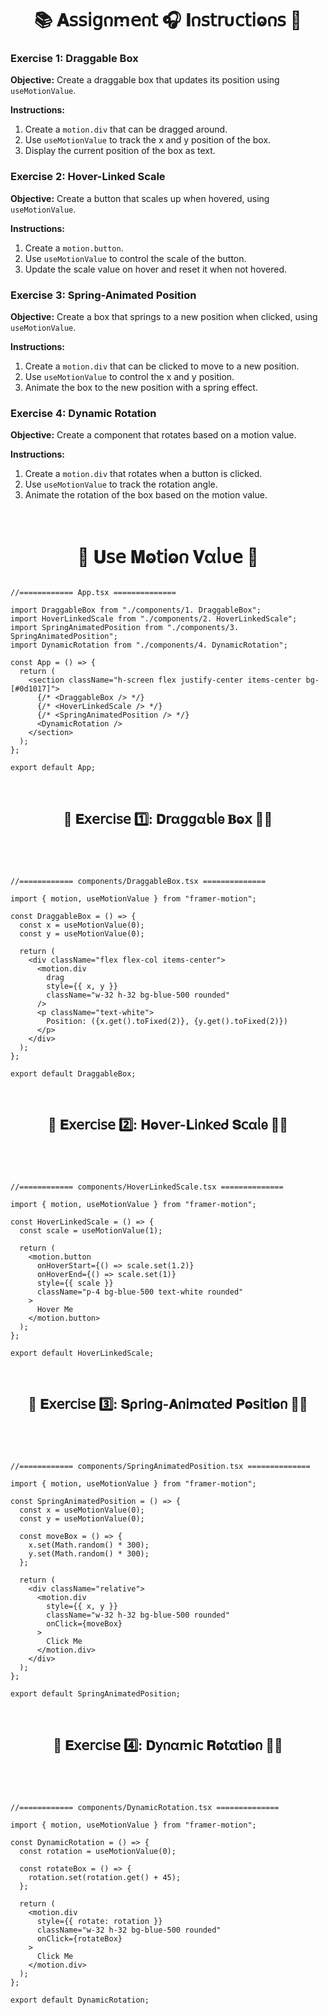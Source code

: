 
<h1  align="center" >📚 𝐀𝗌𝗌𝗂𝗀𐓣ꭑ𝖾𐓣𝗍 🎧 𝚰𐓣𝗌𝗍𝗋υ𝖼𝗍𝗂ⱺ𐓣𝗌 🧋</h1>

### Exercise 1: Draggable Box

**Objective:** Create a draggable box that updates its position using `useMotionValue`.

**Instructions:**

1. Create a `motion.div` that can be dragged around.
2. Use `useMotionValue` to track the x and y position of the box.
3. Display the current position of the box as text.

### Exercise 2: Hover-Linked Scale

**Objective:** Create a button that scales up when hovered, using `useMotionValue`.

**Instructions:**

1. Create a `motion.button`.
2. Use `useMotionValue` to control the scale of the button.
3. Update the scale value on hover and reset it when not hovered.

### Exercise 3: Spring-Animated Position

**Objective:** Create a box that springs to a new position when clicked, using `useMotionValue`.

**Instructions:**

1. Create a `motion.div` that can be clicked to move to a new position.
2. Use `useMotionValue` to control the x and y position.
3. Animate the box to the new position with a spring effect.

### Exercise 4: Dynamic Rotation

**Objective:** Create a component that rotates based on a motion value.

**Instructions:**

1. Create a `motion.div` that rotates when a button is clicked.
2. Use `useMotionValue` to track the rotation angle.
3. Animate the rotation of the box based on the motion value.

</br>

<h1  align="center" > 🍄 𝐔𝗌𝖾 𝐌ⱺ𝗍𝗂ⱺ𐓣 𝐕αᥣυ𝖾 🥠</h1>

```TSX

//============ App.tsx ============== 

import DraggableBox from "./components/1. DraggableBox";
import HoverLinkedScale from "./components/2. HoverLinkedScale";
import SpringAnimatedPosition from "./components/3. SpringAnimatedPosition";
import DynamicRotation from "./components/4. DynamicRotation";

const App = () => {
  return (
    <section className="h-screen flex justify-center items-center bg-[#0d1017]">
      {/* <DraggableBox /> */}
      {/* <HoverLinkedScale /> */}
      {/* <SpringAnimatedPosition /> */}
      <DynamicRotation />
    </section>
  );
};

export default App;

```

</br>

<h2  align="center" > 🕍 𝐄𝗑𝖾𝗋𝖼𝗂𝗌𝖾 1️⃣: 𝐃𝗋α𝗀𝗀αᑲᥣ𝖾 𝐁ⱺ𝗑 🏄‍♀️</h2>

<h1  align="center" > 

<img src="" width="" height=""/>

</h1>

```TSX

//============ components/DraggableBox.tsx ============== 

import { motion, useMotionValue } from "framer-motion";

const DraggableBox = () => {
  const x = useMotionValue(0);
  const y = useMotionValue(0);

  return (
    <div className="flex flex-col items-center">
      <motion.div
        drag
        style={{ x, y }}
        className="w-32 h-32 bg-blue-500 rounded"
      />
      <p className="text-white">
        Position: ({x.get().toFixed(2)}, {y.get().toFixed(2)})
      </p>
    </div>
  );
};

export default DraggableBox;

```

</br>

<h2  align="center" > 🕍 𝐄𝗑𝖾𝗋𝖼𝗂𝗌𝖾 2️⃣: 𝐇ⱺ𝗏𝖾𝗋-𝐋𝗂𐓣𝗄𝖾ᑯ 𝐒𝖼αᥣ𝖾 🏄‍♀️</h2>

<h1  align="center" > 

<img src="" width="" height=""/>

</h1>

```TSX

//============ components/HoverLinkedScale.tsx ============== 

import { motion, useMotionValue } from "framer-motion";

const HoverLinkedScale = () => {
  const scale = useMotionValue(1);

  return (
    <motion.button
      onHoverStart={() => scale.set(1.2)}
      onHoverEnd={() => scale.set(1)}
      style={{ scale }}
      className="p-4 bg-blue-500 text-white rounded"
    >
      Hover Me
    </motion.button>
  );
};

export default HoverLinkedScale;

```

</br>

<h2  align="center" > 🕍 𝐄𝗑𝖾𝗋𝖼𝗂𝗌𝖾 3️⃣: 𝐒ρ𝗋𝗂𐓣𝗀-𝐀𐓣𝗂ꭑα𝗍𝖾ᑯ 𝐏ⱺ𝗌𝗂𝗍𝗂ⱺ𐓣 🏄‍♀️</h2>

<h1  align="center" > 

<img src="" width="" height=""/>

</h1>

```TSX

//============ components/SpringAnimatedPosition.tsx ============== 

import { motion, useMotionValue } from "framer-motion";

const SpringAnimatedPosition = () => {
  const x = useMotionValue(0);
  const y = useMotionValue(0);

  const moveBox = () => {
    x.set(Math.random() * 300);
    y.set(Math.random() * 300);
  };

  return (
    <div className="relative">
      <motion.div
        style={{ x, y }}
        className="w-32 h-32 bg-blue-500 rounded"
        onClick={moveBox}
      >
        Click Me
      </motion.div>
    </div>
  );
};

export default SpringAnimatedPosition;

```

</br>

<h2  align="center" > 🕍 𝐄𝗑𝖾𝗋𝖼𝗂𝗌𝖾 4️⃣: 𝐃𝗒𐓣αꭑ𝗂𝖼 𝐑ⱺ𝗍α𝗍𝗂ⱺ𐓣 🏄‍♀️</h2>

<h1  align="center" > 

<img src="" width="" height=""/>

</h1>

```TSX

//============ components/DynamicRotation.tsx ============== 

import { motion, useMotionValue } from "framer-motion";

const DynamicRotation = () => {
  const rotation = useMotionValue(0);

  const rotateBox = () => {
    rotation.set(rotation.get() + 45);
  };

  return (
    <motion.div
      style={{ rotate: rotation }}
      className="w-32 h-32 bg-blue-500 rounded"
      onClick={rotateBox}
    >
      Click Me
    </motion.div>
  );
};

export default DynamicRotation;

```
